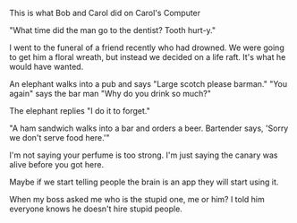 This is what Bob and Carol did on Carol's Computer

"What time did the man go to the dentist? Tooth hurt-y."


I went to the funeral of a friend recently who had drowned. We were going to get him a floral wreath, but instead we decided on a life raft. It's what he would have wanted.

An elephant walks into a pub and says "Large scotch please barman."
"You again" says the bar man "Why do you drink so much?"

The elephant replies "I do it to forget."

"A ham sandwich walks into a bar and orders a beer. Bartender says, 'Sorry we don't serve food here.'"

I'm not saying your perfume is too strong. I'm just saying the canary was alive before you got here.

Maybe if we start telling people the brain is an app they will start using it.

When my boss asked me who is the stupid one, me or him? I told him everyone knows he doesn't hire stupid people.
